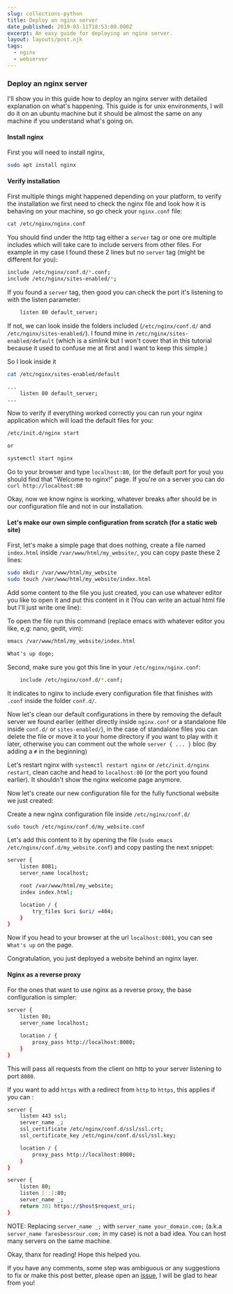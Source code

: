 ```yaml
---
slug: collections-python
title: Deploy an nginx server
date_published: 2019-03-11T18:53:00.000Z
excerpt: An easy guide for deploying an nginx server.
layout: layouts/post.njk
tags:
  - nginx 
  - webserver
---
```


### Deploy an nginx server

I'll show you in this guide how to deploy an nginx server with detailed explanation on what's happening. This guide is for unix environments, I will do it on an ubuntu machine but it should be almost the same on any machine if you understand what's going on.


#### Install nginx

First you will need to install nginx,

```bash
sudo apt install nginx
```

#### Verify installation

First multiple things might happened depending on your platform, to verify the installation we first need to check the nginx file and look how it is behaving on your machine, so go check your `nginx.conf` file:

```bash
cat /etc/nginx/nginx.conf
```

You should find under the http tag either a `server` tag or one ore multiple includes which will take care to include servers from other files. For example in my case I found these 2 lines but no `server` tag (might be different for you):

```bash
include /etc/nginx/conf.d/*.conf;
include /etc/nginx/sites-enabled/*;
```

If you found a `server` tag, then good you can check the port it's listening to with the listen parameter:

```bash
    listen 80 default_server;
```

If not, we can look inside the folders included (`/etc/nginx/conf.d/` and `/etc/nginx/sites-enabled/`). I found mine in `/etc/nginx/sites-enabled/default` (which is a simlink but I won't cover that in this tutorial because it used to confuse me at first and I want to keep this simple.)

So I look inside it

```bash
cat /etc/nginx/sites-enabled/default

...
    listen 80 default_server;
...
```
Now to verify if everything worked correctly you can run your nginx application which will load the default files for you:

```bash
/etc/init.d/nginx start

or

systemctl start nginx
```

Go to your browser and type `localhost:80`, (or the default port for you) you should find that "Welcome to nginx!" page. If you're on a server you can do `curl http://localhost:80`

Okay, now we know nginx is working, whatever breaks after should be in our configuration file and not in our installation.

#### Let's make our own simple configuration from scratch (for a static web site)

First, let's make a simple page that does nothing, create a file named `index.html` inside `/var/www/html/my_website/`, you can copy paste these 2 lines:

```bash
sudo mkdir /var/www/html/my_website
sudo touch /var/www/html/my_website/index.html
```

Add some content to the file you just created, you can use whatever editor you like to open it and put this content in it (You can write an actual html file but I'll just write one line):

To open the file run this command (replace emacs with whatever editor you like, e,g: nano, gedit, vim):
```bash
emacs /var/www/html/my_website/index.html
```

```html
What's up doge;
```

Second, make sure you got this line in your `/etc/nginx/nginx.conf`:
```bash
	include /etc/nginx/conf.d/*.conf;
```
It indicates to nginx to include every configuration file that finishes with `.conf` inside the folder `conf.d/`.

Now let's clean our default configurations in there by removing the default server we found earlier (either directly inside `nginx.conf` or a standalone file inside `conf.d/` or `sites-enabled/`), in the case of standalone files you can delete the file or move it to your home directory if you want to play with it later, otherwise you can comment out the whole `server { ... }` bloc (by adding a `#` in the beginning)

Let's restart nginx with `systemctl restart nginx` or `/etc/init.d/nginx restart`, clean cache and head to `localhost:80` (or the port you found earlier). It shouldn't show the nginx welcome page anymore.

Now let's create our new configuration file for the fully functional website we just created:

Create a new nginx configuration file inside `/etc/nginx/conf.d/`

```bash
sudo touch /etc/nginx/conf.d/my_website.conf
```

Let's add this content to it by opening the file (`sudo emacs /etc/nginx/conf.d/my_website.conf`) and copy pasting the next snippet:

```bash
server {
    listen 8081;
    server_name localhost;

    root /var/www/html/my_website;
    index index.html;

    location / {
        try_files $uri $uri/ =404;
    }
}
```

Now if you head to your browser at the url `localhost:8081`, you can see `What's up` on the page.

Congratulation, you just deployed a website behind an nginx layer.

#### Nginx as a reverse proxy

For the ones that want to use nginx as a reverse proxy, the base configuration is simpler:

```bash
server {
    listen 80;
    server_name localhost;

    location / {
        proxy_pass http://localhost:8080;
    }
}
```

This will pass all requests from the client on http to your server listening to port `8080`.

If you want to add `https` with a redirect from `http` to `https`, this applies if you can :

```bash
server {
    listen 443 ssl;
    server_name _;
    ssl_certificate /etc/nginx/conf.d/ssl/ssl.crt;
    ssl_certificate_key /etc/nginx/conf.d/ssl/ssl.key;

    location / {
        proxy_pass http://localhost:8080;
    }
}

server {
    listen 80;
    listen [::]:80;
    server_name _;
    return 301 https://$host$request_uri;
}
```

NOTE: Replacing `server_name _;` with `server_name your_domain.com;` (a.k.a `server_name faresbessrour.com;` in my case) is not a bad idea. You can host many servers on the same machine.

Okay, thanx for reading! Hope this helped you.

If you have any comments, some step was ambiguous or any suggestions to fix or make this post better, please open an [issue](https://github.com/serafss2/serafss2.github.io/issues), I will be glad to hear from you!

